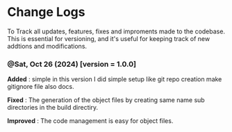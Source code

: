 # Change Logs

To Track all updates, features, fixes and improments made to the codebase. This is essential for versioning, and it's useful for keeping track of new addtions and modifications.

### @Sat, Oct 26 (2024) [version = 1.0.0]

**Added** :
simple in this version I did simple setup like git repo creation make gitignore file also docs.

**Fixed** :
The generation of the object files by creating same name sub directories in the build directiry.

**Improved** :
The code management is easy for object files.
